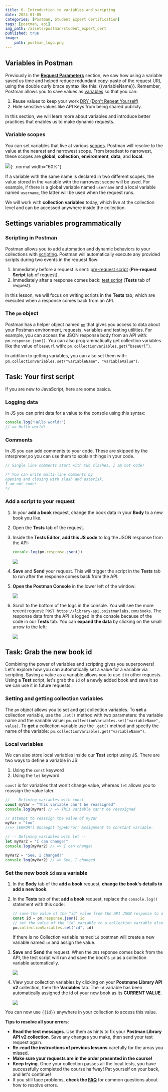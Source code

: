 ```yaml
---
title: 6. Introduction to variables and scripting
date: 2024-01-05
categories: [Postman, Student Expert Certification]
tags: [postman, api]
img_path: /assets/postman/student_expert_cert
published: true
image:
    path: postman_logo.png
---
```


## Variables in Postman

Previously in the [**Request Parameters**](https://cspanias.github.io/posts/Postman-4.-Request-Parameters/) section, we saw how using a variable saved us time and helped reduce redundant copy-paste of the request URL using the double curly brace syntax like this: {{variableName}}. Remember, Postman allows you to save values as [variables](https://learning.postman.com/docs/sending-requests/variables/) so that you can:
1. Reuse values to keep your work [DRY (Don't Repeat Yourself)](https://en.wikipedia.org/wiki/Don%27t_repeat_yourself#:~:text=%22Don't%20repeat%20yourself%22,data%20normalization%20to%20avoid%20redundancy.)
2. Hide sensitive values like API Keys from being shared publicly.

In this section, we will learn more about variables and introduce better practices that enables us to make dynamic requests.

### Variable scopes

You can set variables that live at various [scopes](https://learning.postman.com/docs/sending-requests/variables/#variable-scopes). Postman will resolve to the value at the nearest and narrowest scope. From broadest to narrowest, these scopes are **global**, **collection**, **environment**, **data**, and **local**.

![](https://assets.postman.com/postman-docs/v10/var-scope-v10.jpg){: .normal width="60%"}

If a variable with the same name is declared in two different scopes, the value stored in the variable with the narrowest scope will be used. For example, if there is a global variable named `username` and a local variable named `username`, the latter will be used when the request runs.

We will work with **collection variables** today, which live at the collection level and can be accessed anywhere inside the collection.

## Settings variables programmatically

### Scripting in Postman

Postman allows you to add automation and dynamic behaviors to your collections with [scripting](https://learning.postman.com/docs/writing-scripts/intro-to-scripts/). Postman will automatically execute any provided scripts during two events in the request flow:
1. Immediately before a request is sent: [pre-request script](https://learning.postman.com/docs/writing-scripts/pre-request-scripts/) (**Pre-request Script** tab of request).
2. Immediately after a response comes back: [test script](https://learning.postman.com/docs/writing-scripts/test-scripts/) (**Tests** tab of request).

In this lesson, we will focus on writing scripts in the **Tests** tab, which are executed when a response comes back from an API.

### The `pm` object

Postman has a helper object named [`pm`](https://learning.postman.com/docs/writing-scripts/script-references/postman-sandbox-api-reference/#the-pm-object) that gives you access to data about your Postman environment, requests, variables and testing utilities. For example, you can access the JSON response body from an API with: `pm.response.json()`. You can also programmatically get collection variables like the value of `baseUrl` with: `pm.collectionVariables.get(“baseUrl”)`.

In addition to getting variables, you can also set them with: `pm.collectionVariables.set("variableName", "variableValue")`.

## Task: Your first script

If you are new to JavaScript, here are some basics.

### Logging data

In JS you can print data for a value to the console using this syntax:

```javascript
console.log("Hello world!")
// => Hello world!
```

### Comments

In JS you can add comments to your code. These are skipped by the interpreter,so you can use them to explain things in your code.

```javascript
// Single line comments start with two slashes. I am not code!

/* You can write multi-line comments by 
opening and closing with slash and asterisk. 
I am not code!
*/
```

### Add a script to your request

1. In your **add a book** request, change the book data in your **Body** to a new book you like.
2. Open the **Tests** tab of the request.
3. Inside the **Tests Editor**, **add this JS code** to log the JSON response from the API:

    ```javascript
    console.log(pm.response.json())
    ```

    ![](https://everpath-course-content.s3-accelerate.amazonaws.com/instructor%2F4qlhnpfiaeqby6zwhuhhmacvx%2Fpublic%2F1694636073%2FScreen+Recording+2023-09-14+at+1.43.16+AM.1694636072345.gif)

4. **Save** and **Send** your request. This will trigger the script in the **Tests** tab to run after the response comes back from the API.
5. **Open the Postman Console** in the lower left of the window:

    ![](https://everpath-course-content.s3-accelerate.amazonaws.com/instructor%2F4qlhnpfiaeqby6zwhuhhmacvx%2Fpublic%2F1694636318%2FScreen+Recording+2023-09-14+at+1.45.55+AM.1694636316551.gif)

6. Scroll to the bottom of the logs in the console. You will see the more recent request: `POST https://library-api.poistmanlabs.com/books`. The response data from the API is logged in the console because of the code in our **Tests** tab. You can **expand the data** by clicking on the small arrow to the left:

    ![](https://everpath-course-content.s3-accelerate.amazonaws.com/instructor%2F26fp2261340y1ukokimvca8su%2Fpublic%2F1649760951%2Ffirst+script+3.1649760951509.png)

## Task: Grab the new book id

Combining the power of variables and scripting gives you superpowers! Let's explore how you can automatically set a value for a variable via scripting. Saving a value as a variable allows you to use it in other requests. Using a **Test** script, let's grab the `id` of a newly added book and save it so we can use it in future requests.

### Setting and getting collection variables

The `pm` object allows you to set and get collection variables. To **set** a collection variable, use the `.set()` method with two parameters: the variable name and the variable value: `pm.collectionVariables.set("variableName", value)`. To **get** a collection variable use the `.get()` method and specify the name of the variable: `pm.collectionVariables.get("variableName")`.

### Local variables

We can also store local variables inside our **Test** script using JS. There are two ways to define a variable in JS: 
1. Using the `const` keyword
2. Using the `let` keyword

`const` is for variables that won't change value, whereas `let` allows you to reassign the value later.

```javascript
// -- Defining variables with const --
const myVar = "This variable can't be reassigned"
console.log(myVar) // => This variable can't be reassigned

// attempt to reassign the value of myVar
myVar = "foo" 
//=> [ERROR!] Uncaught TypeError: Assignment to constant variable.

// -- Defining variables with let -- 
let myVar2 = "I can change!"
console.log(myVar2) // => I can change!

myVar2 = "See, I changed!"
console.log(myVar2) // => See, I changed
```

### Set the new book `id` as a variable

1. In the **Body** tab of the **add a book** request, **change the book's details to add a new book**.
2. In the **Tests** tab of thet **add a book** request, replace the `console.log()` statement with this code:

    ```javascript
    // save the value of the "id" value from the API JSON response to a const variable named "id"
    const id = pm.response.json().id
    // set the value of the "id" variable to a collection variable also called "id".
    pm.collectionVariables.set("id", id)
    ```

    If there is no Collection variable named `id` postman will create a new variable named `id` and assign the value.

3. **Save** and **Send** the request. When the `201` reponse comes back from the API, the test script will run and save the book's `id` as a collection variable automatically.

    ![](https://everpath-course-content.s3-accelerate.amazonaws.com/instructor%2F4qlhnpfiaeqby6zwhuhhmacvx%2Fpublic%2F1694637148%2FScreen+Recording+2023-09-14+at+2.00.14+AM.1694637147685.gif)

4. View your collection variables by clicking on your **Postmane Library API v2** collection, then the **Variables** tab. The `id` variable has been automatically assigned the id of your new book as its **CURRENT VALUE**.

    ![](https://everpath-course-content.s3-accelerate.amazonaws.com/instructor%2F26fp2261340y1ukokimvca8su%2Fpublic%2F1649770495%2Fset+id+2.1649770495600.png)

You can now use `{{id}}` anywhere in your collection to access this value.

**Tips to resolve all your errors**:
- **Read the test messages**. Use them as hints to fix your **Postman Library API v2 collection**. Save any changes you make, then send your test request again.
- **Re-read the instructions of previous lessons** carefully for the areas you missed.
- **Make sure your requests are in the order presented in the course!**
- **Keep trying**. Once your collection passes all the local tests, you have successfully completed the course halfway! Pat yourself on your back, and let's continue!
- If you still face problems, **check the [FAQ](https://academy.postman.com/page/postman-student-expert-frequently-asked-questions)** for common questions about how to resolve errors.
